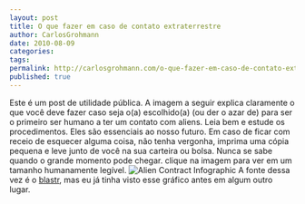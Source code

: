 ```yaml
---
layout: post
title: O que fazer em caso de contato extraterrestre
author: CarlosGrohmann
date: 2010-08-09
categories: 
tags: 
permalink: http://carlosgrohmann.com/o-que-fazer-em-caso-de-contato-extraterrestre/
published: true
---
```



Este é um post de utilidade pública. A imagem a seguir explica claramente o que você deve fazer caso seja o(a) escolhido(a) (ou der o azar de) para ser o primeiro ser humano a ter um contato com aliens. Leia bem e estude os procedimentos. Eles são essenciais ao nosso futuro. Em caso de ficar com receio de esquecer alguma coisa, não tenha vergonha, imprima uma cópia pequena e leve junto de você na sua carteira ou bolsa. Nunca se sabe quando o grande momento pode chegar. clique na imagem para ver em um tamanho humanamente legível. ![Alien Contract Infographic](http://carlosgrohmann.files.wordpress.com/2010/08/aliencontractinfographic.jpg?w=117) A fonte dessa vez é o [blastr](http://blastr.com/2010/08/illustrated-guide-explain.php), mas eu já tinha visto esse gráfico antes em algum outro lugar.
